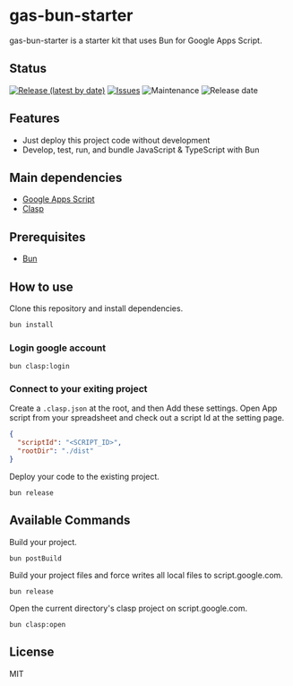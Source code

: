 # gas-bun-starter

gas-bun-starter is a starter kit that uses Bun for Google Apps Script.

## Status

[![Release (latest by date)](https://img.shields.io/github/v/release/Kazuki-tam/gas-bun-starter)](https://github.com/Kazuki-tam/gas-bun-starter/releases/tag/v0.0.1)
[![Issues](https://img.shields.io/github/issues/Kazuki-tam/gas-bun-starter)](https://github.com/Kazuki-tam/gas-bun-starter/issues)
![Maintenance](https://img.shields.io/maintenance/yes/2024)
![Release date](https://img.shields.io/github/release-date/Kazuki-tam/gas-bun-starter)

## Features
- Just deploy this project code without development
- Develop, test, run, and bundle JavaScript & TypeScript with Bun

## Main dependencies

- [Google Apps Script](https://workspace.google.co.jp/intl/ja/products/apps-script/)
- [Clasp](https://github.com/google/clasp)

## Prerequisites

- [Bun](https://bun.sh/)

## How to use

Clone this repository and install dependencies.

```bash
bun install
```

### Login google account

```shell
bun clasp:login
```

### Connect to your exiting project

Create a `.clasp.json` at the root, and then Add these settings.
Open App script from your spreadsheet and check out a script Id at the setting page.

```json
{
  "scriptId": "<SCRIPT_ID>",
  "rootDir": "./dist"
}
```

Deploy your code to the existing project.

```shell
bun release
```

## Available Commands

Build your project.

```shell
bun postBuild
```

Build your project files and force writes all local files to script.google.com.

```shell
bun release
```

Open the current directory's clasp project on script.google.com.

```shell
bun clasp:open
```

## License
MIT
